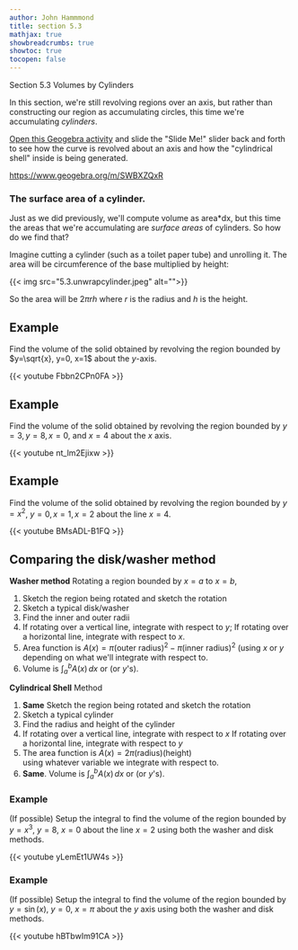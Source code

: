 ```yaml
---
author: John Hammmond
title: section 5.3
mathjax: true
showbreadcrumbs: true
showtoc: true
tocopen: false
---
```


Section 5.3 Volumes by Cylinders
<!--more-->

In this section, we're still revolving regions over an axis, but rather than constructing our region as accumulating circles, this time we're accumulating *cylinders*. 

[Open this Geogebra activity](https://www.geogebra.org/m/SWBXZQxR) and slide the "Slide Me!" slider back and forth to see how the curve is revolved about an axis and how the "cylindrical shell" inside is being generated.

https://www.geogebra.org/m/SWBXZQxR

### The surface area of a cylinder. 

Just as we did previously, we'll compute volume as area*dx, but this time the areas that we're accumulating are *surface areas* of cylinders. So how do we find that?

Imagine cutting a cylinder (such as a toilet paper tube) and unrolling it. The area will be circumference of the base multiplied by height: 

{{< img src="5.3.unwrapcylinder.jpeg" alt="">}}

So the area will be $2\pi r h$ where $r$ is the radius and $h$ is the height. 

## Example 

Find the volume of the solid obtained by revolving the region bounded by $y=\sqrt{x}, y=0, x=1$ about the $y$-axis. 

{{< youtube Fbbn2CPn0FA >}}

## Example 

Find the volume of the solid obtained by revolving the region bounded by $y=3, y=8, x=0,$ and $x=4$ about the $x$ axis.

{{< youtube nt_lm2Ejixw >}}

## Example

Find the volume of the solid obtained by revolving the region bounded by $y=x^2$, $y=0, x=1, x=2$ about the line $x=4$. 

{{< youtube BMsADL-B1FQ >}}

## Comparing the disk/washer method

**Washer method** Rotating a region bounded by $x=a$ to $x=b$,
1. Sketch the region being rotated and sketch the rotation
2. Sketch a typical disk/washer
3. Find the inner and outer radii
4. If rotating over a vertical line, integrate with respect to $y$;
   If rotating over a horizontal line, integrate with respect to $x$. 
5. Area function is $A(x) = \pi (\text{outer radius})^2 - \pi(\text{inner radius})^2$ 
    (using $x$ or $y$ depending on what we'll integrate with respect to.
6. Volume is $\int_a^b A(x)\,dx$ or (or $y$'s). 


**Cylindrical Shell** Method
1. **Same**  Sketch the region being rotated and sketch the rotation
2. Sketch a typical cylinder
3. Find the radius and height of the cylinder
4. If rotating over a vertical line, integrate with respect to $x$
   If rotating over a horizontal line, integrate with respect to $y$
5. The area function is $A(x) = 2\pi (\text{radius})(\text{height})$   
   using whatever variable we integrate with respect to.
6. **Same**. Volume is $\int_a^b A(x)\,dx$ or (or $y$'s). 

### Example

(If possible) Setup the integral to find the volume of the region bounded by $y=x^3$, $y=8$, $x=0$ about the line $x=2$ using both the washer and disk methods.

{{< youtube yLemEt1UW4s >}}

### Example 


(If possible) Setup the integral to find the volume of the region bounded by $y=\sin(x)$, $y=0$, $x=\pi$ about the $y$ axis using both the washer and disk methods.

{{< youtube hBTbwIm91CA >}}